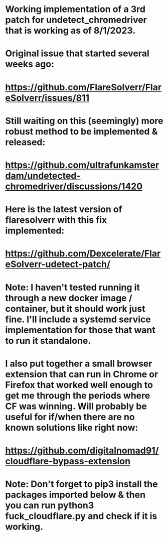 # Working implementation of a 3rd patch for undetect_chromedriver that is working as of 8/1/2023. 

# Original issue that started several weeks ago:
# https://github.com/FlareSolverr/FlareSolverr/issues/811

# Still waiting on this (seemingly) more robust method to be implemented & released:
# https://github.com/ultrafunkamsterdam/undetected-chromedriver/discussions/1420

# Here is the latest version of flaresolverr with this fix implemented: 
# https://github.com/Dexcelerate/FlareSolverr-udetect-patch/ 

# Note: I haven't tested running it through a new docker image / container, but it should work just fine. I'll include a systemd service implementation for those that want to run it standalone.

# I also put together a small browser extension that can run in Chrome or Firefox that worked well enough to get me through the periods where CF was winning. Will probably be useful for if/when there are no known solutions like right now:
# https://github.com/digitalnomad91/cloudflare-bypass-extension

# Note: Don't forget to pip3 install the packages imported below & then you can run python3 fuck_cloudflare.py and check if it is working.
